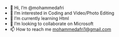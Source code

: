 - 👋 Hi, I’m @mohammedafri
- 👀 I’m interested in Coding and Video/Photo Editing
- 🌱 I’m currently learning Html
- 💞️ I’m looking to collaborate on Microsoft
- 📫 How to reach me mohammedafri1@gmail.com

<!---
mohammedafri/mohammedafri is a ✨ special ✨ repository because its `README.md` (this file) appears on your GitHub profile.
You can click the Preview link to take a look at your changes.
--->
